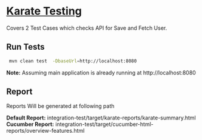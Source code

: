 # [Karate Testing](https://github.com/intuit/karate)
Covers 2 Test Cases which checks API for Save and Fetch User.

## Run Tests

```bash
 mvn clean test  -DbaseUrl=http://localhost:8080
```

**Note:** Assuming main application is already running at http://localhost:8080

## Report

Reports Will be generated at following path 

**Default Report:** integration-test/target/karate-reports/karate-summary.html
**Cucumber Report:** integration-test/target/cucumber-html-reports/overview-features.html
